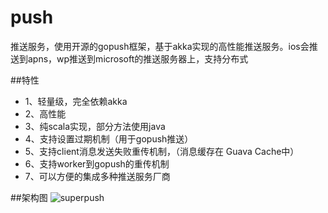# push
推送服务，使用开源的gopush框架，基于akka实现的高性能推送服务。ios会推送到apns，wp推送到microsoft的推送服务器上，支持分布式

##特性

* 1、轻量级，完全依赖akka
* 2、高性能
* 3、纯scala实现，部分方法使用java
* 4、支持设置过期机制（用于gopush推送）
* 5、支持client消息发送失败重传机制，（消息缓存在 Guava Cache中）
* 6、支持worker到gopush的重传机制
* 7、可以方便的集成多种推送服务厂商

##架构图
 ![superpush](http://static.oschina.net/uploads/space/2015/0510/171730_f1VM_241255.png "superpush architecture")
